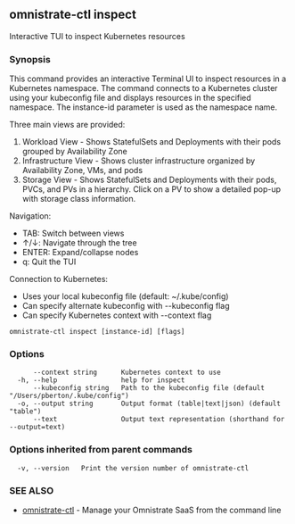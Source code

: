 ## omnistrate-ctl inspect

Interactive TUI to inspect Kubernetes resources

### Synopsis

This command provides an interactive Terminal UI to inspect resources in a Kubernetes namespace.
The command connects to a Kubernetes cluster using your kubeconfig file and displays resources
in the specified namespace. The instance-id parameter is used as the namespace name.

Three main views are provided:

1. Workload View - Shows StatefulSets and Deployments with their pods grouped by Availability Zone
2. Infrastructure View - Shows cluster infrastructure organized by Availability Zone, VMs, and pods
3. Storage View - Shows StatefulSets and Deployments with their pods, PVCs, and PVs in a hierarchy.
   Click on a PV to show a detailed pop-up with storage class information.

Navigation:

- TAB: Switch between views
- ↑/↓: Navigate through the tree
- ENTER: Expand/collapse nodes
- q: Quit the TUI

Connection to Kubernetes:

- Uses your local kubeconfig file (default: ~/.kube/config)
- Can specify alternate kubeconfig with --kubeconfig flag
- Can specify Kubernetes context with --context flag

```
omnistrate-ctl inspect [instance-id] [flags]
```

### Options

```
      --context string      Kubernetes context to use
  -h, --help                help for inspect
      --kubeconfig string   Path to the kubeconfig file (default "/Users/pberton/.kube/config")
  -o, --output string       Output format (table|text|json) (default "table")
      --text                Output text representation (shorthand for --output=text)
```

### Options inherited from parent commands

```
  -v, --version   Print the version number of omnistrate-ctl
```

### SEE ALSO

- [omnistrate-ctl](omnistrate-ctl.md) - Manage your Omnistrate SaaS from the command line
